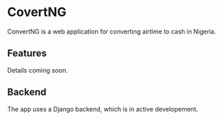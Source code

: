 # CovertNG

ConvertNG is a web application for converting airtime to cash in Nigeria.

## Features
Details coming soon.

## Backend
The app uses a Django backend, which is in active developement.

